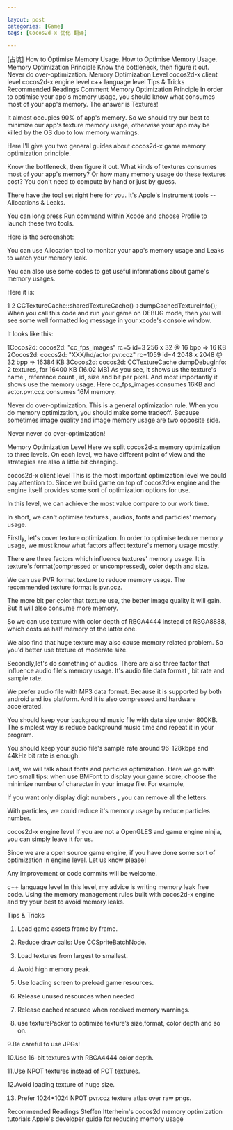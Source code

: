 ```yaml
---

layout: post
categories: [Game]
tags: [Cocos2d-x 优化 翻译]

---
```


[占坑]
How to Optimise Memory Usage.
How to Optimise Memory Usage.
Memory Optimization Principle
Know the bottleneck, then figure it out.
Never do over-optimization.
Memory Optimization Level
cocos2d-x client level
cocos2d-x engine level
c++ language level
Tips & Tricks
Recommended Readings
Comment
Memory Optimization Principle
In order to optimise your app's memory usage, you should know what consumes most of your app's memory. The answer is Textures!

It almost occupies 90% of app's memory. So we should try our best to minimize our app's texture memory usage, otherwise your app may be killed by the OS
duo to low memory warnings.

Here I'll give you two general guides about cocos2d-x game memory optimization principle.

Know the bottleneck, then figure it out.
What kinds of textures consumes most of your app's memory? Or how many memory usage do these textures cost? You don't need to compute by hand or just by guess.

There have the tool set right here for you. It's Apple's Instrument tools -- Allocations & Leaks.

You can long press Run command within Xcode and choose Profile to launch these two tools.

Here is the screenshot:



You can use Allocation tool to monitor your app's memory usage and Leaks to watch your memory leak.

You can also use some codes to get useful informations about game's memory usages.

Here it is:

1
2    CCTextureCache::sharedTextureCache()->dumpCachedTextureInfo();
When you call this code and run your game on DEBUG mode, then you will see some well formatted log message in your xcode's console window.

It looks like this:

1Cocos2d: cocos2d: "cc_fps_images" rc=5 id=3 256 x 32 @ 16 bpp => 16 KB
2Cocos2d: cocos2d: "XXX/hd/actor.pvr.ccz" rc=1059 id=4 2048 x 2048 @ 32 bpp => 16384 KB
3Cocos2d: cocos2d: CCTextureCache dumpDebugInfo: 2 textures, for 16400 KB (16.02 MB)
As you see, it shows us the texture's name , reference count , id, size and bit per pixel. And most importantly it shows use the memory usage. Here cc_fps_images consumes 16KB and actor.pvr.ccz consumes 16M memory.

Never do over-optimization.
This is a general optimization rule. When you do memory optimization, you should make some tradeoff. Because sometimes image quality and image memory usage are two opposite side.

Never never do over-optimization!

Memory Optimization Level
Here we split cocos2d-x memory optimization to three levels. On each level, we have different point of view and the strategies are also a little bit changing.

cocos2d-x client level
This is the most important optimization level we could pay attention to. Since we build game on top of cocos2d-x engine and the engine itself provides some sort of optimization options for use.

In this level, we can achieve the most value compare to our work time.

In short, we can't optimise textures , audios, fonts and particles' memory usage.

Firstly, let's cover texture optimization.
In order to optimise texture memory usage, we must know what factors affect texture's memory usage mostly.

There are three factors which influence textures' memory usage. It is texture's format(compressed or uncompressed), color depth and size.

We can use PVR format texture to reduce memory usage. The recommended texture format is pvr.ccz.

The more bit per color that texture use, the better image quality it will gain. But it will also consume more memory.

So we can use texture with color depth of RBGA4444 instead of RBGA8888, which costs as half memory of the latter one.

We also find that huge texture may also cause memory related problem. So you'd better use texture of moderate size.

Secondly,let's do something of audios.
There are also three factor that influence audio file's memory usage. It's audio file data format , bit rate and sample rate.

We prefer audio file with MP3 data format. Because it is supported by both android and ios platform. And it is also compressed and hardware accelerated.

You should keep your background music file with data size under 800KB. The simplest way is reduce background music time and repeat it in your program.

You should keep your audio file's sample rate around 96-128kbps and 44kHz bit rate is enough.

Last, we will talk about fonts and particles optimization.
Here we go with two small tips: when use BMFont to display your game score, choose the minimize number of character in your image file. For example,

If you want only display digit numbers , you can remove all the letters.

With particles, we could reduce it's memory usage by reduce particles number.

cocos2d-x engine level
If you are not a OpenGLES and game engine ninjia, you can simply leave it for us.

Since we are a open source game engine, if you have done some sort of optimization in engine level. Let us know please!

Any improvement or code commits will be welcome.

c++ language level
In this level, my advice is writing memory leak free code. Using the memory management rules built with cocos2d-x engine and try your best to avoid memory leaks.

Tips & Tricks
1. Load game assets frame by frame.

2. Reduce draw calls: Use CCSpriteBatchNode.

3. Load textures from largest to smallest.

4. Avoid high memory peak.

5. Use loading screen to preload game resources.

6. Release unused resources when needed

7. Release cached resource when received memory warnings.

8. use texturePacker to optimize texture’s size,format, color depth and so on.

9.Be careful to use JPGs!

10.Use 16-bit textures with RBGA4444 color depth.

11.Use NPOT textures instead of POT textures.

12.Avoid loading texture of huge size.

13. Prefer 1024*1024 NPOT pvr.ccz texture atlas over raw pngs.

Recommended Readings
Steffen Itterheim's cocos2d memory optimization tutorials
Apple's developer guide for reducing memory usage

